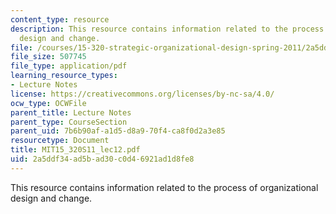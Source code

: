 ```yaml
---
content_type: resource
description: This resource contains information related to the process of organizational
  design and change.
file: /courses/15-320-strategic-organizational-design-spring-2011/2a5ddf34ad5bad30c0d46921ad1d8fe8_MIT15_320S11_lec12.pdf
file_size: 507745
file_type: application/pdf
learning_resource_types:
- Lecture Notes
license: https://creativecommons.org/licenses/by-nc-sa/4.0/
ocw_type: OCWFile
parent_title: Lecture Notes
parent_type: CourseSection
parent_uid: 7b6b90af-a1d5-d8a9-70f4-ca8f0d2a3e85
resourcetype: Document
title: MIT15_320S11_lec12.pdf
uid: 2a5ddf34-ad5b-ad30-c0d4-6921ad1d8fe8
---
```

This resource contains information related to the process of organizational design and change.